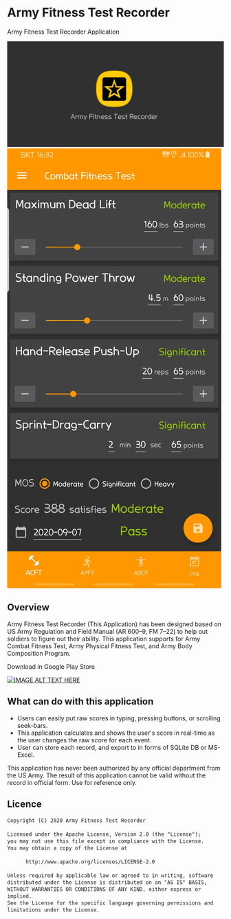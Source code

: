# Army Fitness Test Recorder
Army Fitness Test Recorder Application

![Screenshot](art/20200907_165355.jpg)
![Screenshot](art/Screenshot_20200907-163232_ArmyFitnessTestRecorder.jpg)


## Overview
Army Fitness Test Recorder (This Application) has been designed based on US Army Regulation and Field Manual (AR 600–9, FM 7–22) to help out soldiers to figure out their ability. This application supports for Army Combat Fitness Test, Army Physical Fitness Test, and Army Body Composition Program.

Download in Google Play Store

<a href="https://play.google.com/store/apps/details?id=mil.army.fitnesstest"
target="_blank">
<img src="https://play.google.com/intl/en_us/badges/images/generic/en_badge_web_generic.png"
alt="IMAGE ALT TEXT HERE" width="200"/></a>

## What can do with this application
- Users can easily put raw scores in typing, pressing buttons, or scrolling seek-bars.
- This application calculates and shows the user's score in real-time as the user changes the raw score for each event.
- User can store each record, and export to in forms of SQLite DB or MS-Excel.

This application has never been authorized by any official department from the US Army. The result of this application cannot be valid without the record in official form. Use for reference only.

## Licence
    Copyright (C) 2020 Army Fitness Test Recorder

    Licensed under the Apache License, Version 2.0 (the "License");
    you may not use this file except in compliance with the License.
    You may obtain a copy of the License at

          http://www.apache.org/licenses/LICENSE-2.0

    Unless required by applicable law or agreed to in writing, software
    distributed under the License is distributed on an "AS IS" BASIS,
    WITHOUT WARRANTIES OR CONDITIONS OF ANY KIND, either express or implied.
    See the License for the specific language governing permissions and
    limitations under the License.

